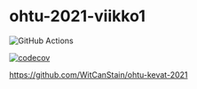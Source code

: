 # ohtu-2021-viikko1



![GitHub Actions](https://github.com/WitCanStain/ohtu-2021-viikko1/workflows/CI/badge.svg) 

[![codecov](https://codecov.io/gh/WitCanStain/ohtu-2021-viikko1/branch/main/graph/badge.svg?token=X2PO8IC0QC)](https://codecov.io/gh/WitCanStain/ohtu-2021-viikko1)

https://github.com/WitCanStain/ohtu-kevat-2021
